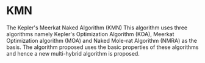 # KMN
The Kepler's Meerkat Naked Algorithm (KMN)
This algorithm uses three algorithms namely Kepler's Optimization Algorithm (KOA), Meerkat Optimization algorithm (MOA) and Naked Mole-rat Algorithm (NMRA) as the basis.
The algorithm proposed uses the basic properties of these algorithms and hence a new multi-hybrid algorithm is proposed.
